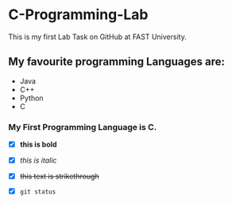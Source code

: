 # C-Programming-Lab
This is my first Lab Task on GitHub at FAST University.
## My favourite programming Languages are:
* Java
* C++
* Python
* C
### My First Programming Language is C.
- [x] **this is bold**
- [x] *this is italic*
- [x] ~~this text is strikethrough~~
- [x] `git status`




























